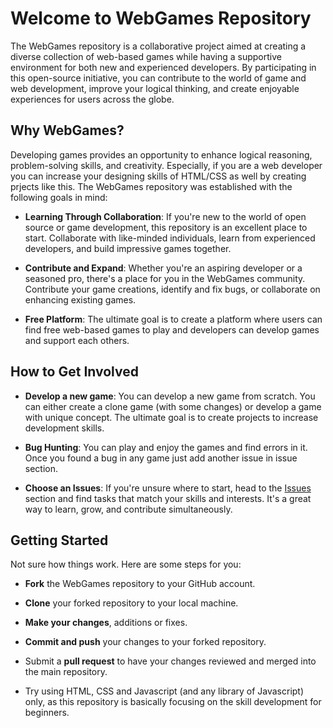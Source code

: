 
# Welcome to WebGames Repository

The WebGames repository is a collaborative project aimed at creating a diverse collection of web-based games while having a supportive environment for both new and experienced developers. By participating in this open-source initiative, you can contribute to the world of game and web development, improve your logical thinking, and create enjoyable experiences for users across the globe.
## Why WebGames?

Developing games provides an opportunity to enhance logical reasoning, problem-solving skills, and creativity. Especially, if you are a web developer you can increase your designing skills of HTML/CSS as well by creating prjects like this. The WebGames repository was established with the following goals in mind:

* **Learning Through Collaboration**: If you're new to the world of open source or game development, this repository is an excellent place to start. Collaborate with like-minded individuals, learn from experienced developers, and build impressive games together.

* **Contribute and Expand**: Whether you're an aspiring developer or a seasoned pro, there's a place for you in the WebGames community. Contribute your game creations, identify and fix bugs, or collaborate on enhancing existing games.

* **Free Platform**: The ultimate goal is to create a platform where users can find free web-based games to play and developers can develop games and support each others.
## How to Get Involved

* **Develop a new game**: You can develop a new game from scratch. You can either create a clone game (with some changes) or develop a game with unique concept. The ultimate goal is to create projects to increase development skills.

* **Bug Hunting**: You can play and enjoy the games and find errors in it. Once you found a bug in any game just add another issue in issue section.

* **Choose an Issues**:  If you're unsure where to start, head to the [Issues](https://github.com/sarmadhamdani02/webGames/issues) section and find tasks that match your skills and interests. It's a great way to learn, grow, and contribute simultaneously.
## Getting Started

Not sure how things work. Here are some steps for you: 

* **Fork** the WebGames repository to your GitHub account.

* **Clone** your forked repository to your local machine.

* **Make your changes**, additions or fixes.

* **Commit and push** your changes to your forked repository.

* Submit a **pull request** to have your changes reviewed and merged into the main repository.

* Try using HTML, CSS and Javascript (and any library of Javascript) only, as this repository is basically focusing on the skill development for beginners.
